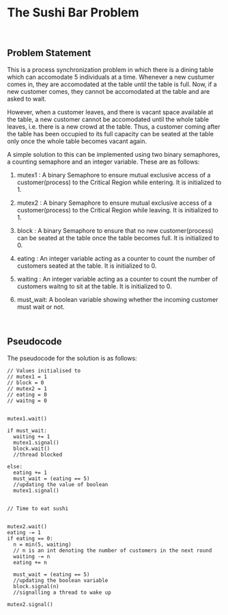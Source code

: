 # The Sushi Bar Problem

<br/>

## Problem Statement

This is a process synchronization problem in which there is a dining table which can accomodate 5 individuals at a time. Whenever a new custumer comes in, they are accomodated at the table until the table is full. Now, if a new customer comes, they cannot be accomodated at the table and are asked to wait.

However, when a customer leaves, and there is vacant space available at the table, a new customer cannot be accomodated until the whole table leaves, i.e. there is a new crowd at the table. Thus, a customer coming after the table has been occupied to its full capacity can be seated at the table only once the whole table becomes vacant again. 

A simple solution to this can be implemented using two binary semaphores, a counting semaphore and an integer variable.
These are as follows:

1) mutex1 : A binary Semaphore to ensure mutual exclusive access of a customer(process) to the Critical Region while entering.
It is initialized to 1.

2) mutex2 : A binary Semaphore to ensure mutual exclusive access of a customer(process) to the Critical Region while leaving.
It is initialized to 1.

3) block : A binary Semaphore to ensure that no new customer(process) can be seated at the table once the table becomes full.
It is initialized to 0.

4) eating : An integer variable acting as a counter to count the number of customers seated at the table.
It is initialized to 0.

5) waiting : An integer variable acting as a counter to count the number of customers waitng to sit at the table.
It is initialized to 0.

6) must_wait: A boolean variable showing whether the incoming customer must wait or not.

<br/>

## Pseudocode

The pseudocode for the solution is as follows:

```
// Values initialised to
// mutex1 = 1
// block = 0
// mutex2 = 1
// eating = 0
// waitng = 0


mutex1.wait() 

if must_wait:
  waiting += 1 
  mutex1.signal() 
  block.wait()
  //thread blocked
  
else:
  eating += 1
  must_wait = (eating == 5)
  //updating the value of boolean
  mutex1.signal()
  
  
// Time to eat sushi


mutex2.wait() 
eating -= 1
if eating == 0:
  n = min(5, waiting)
  // n is an int denoting the number of customers in the next round
  waiting -= n
  eating += n
  
  must_wait = (eating == 5)
  //updating the boolean variable
  block.signal(n)
  //signalling a thread to wake up
  
mutex2.signal()

```


